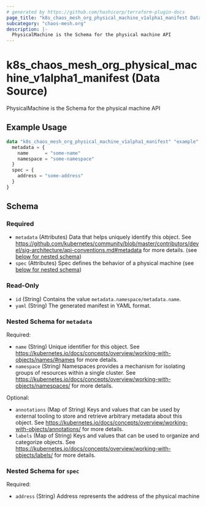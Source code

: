 ```yaml
---
# generated by https://github.com/hashicorp/terraform-plugin-docs
page_title: "k8s_chaos_mesh_org_physical_machine_v1alpha1_manifest Data Source - terraform-provider-k8s"
subcategory: "chaos-mesh.org"
description: |-
  PhysicalMachine is the Schema for the physical machine API
---
```


# k8s_chaos_mesh_org_physical_machine_v1alpha1_manifest (Data Source)

PhysicalMachine is the Schema for the physical machine API

## Example Usage

```terraform
data "k8s_chaos_mesh_org_physical_machine_v1alpha1_manifest" "example" {
  metadata = {
    name      = "some-name"
    namespace = "some-namespace"
  }
  spec = {
    address = "some-address"
  }
}
```

<!-- schema generated by tfplugindocs -->
## Schema

### Required

- `metadata` (Attributes) Data that helps uniquely identify this object. See https://github.com/kubernetes/community/blob/master/contributors/devel/sig-architecture/api-conventions.md#metadata for more details. (see [below for nested schema](#nestedatt--metadata))
- `spec` (Attributes) Spec defines the behavior of a physical machine (see [below for nested schema](#nestedatt--spec))

### Read-Only

- `id` (String) Contains the value `metadata.namespace/metadata.name`.
- `yaml` (String) The generated manifest in YAML format.

<a id="nestedatt--metadata"></a>
### Nested Schema for `metadata`

Required:

- `name` (String) Unique identifier for this object. See https://kubernetes.io/docs/concepts/overview/working-with-objects/names/#names for more details.
- `namespace` (String) Namespaces provides a mechanism for isolating groups of resources within a single cluster. See https://kubernetes.io/docs/concepts/overview/working-with-objects/namespaces/ for more details.

Optional:

- `annotations` (Map of String) Keys and values that can be used by external tooling to store and retrieve arbitrary metadata about this object. See https://kubernetes.io/docs/concepts/overview/working-with-objects/annotations/ for more details.
- `labels` (Map of String) Keys and values that can be used to organize and categorize objects. See https://kubernetes.io/docs/concepts/overview/working-with-objects/labels/ for more details.


<a id="nestedatt--spec"></a>
### Nested Schema for `spec`

Required:

- `address` (String) Address represents the address of the physical machine
